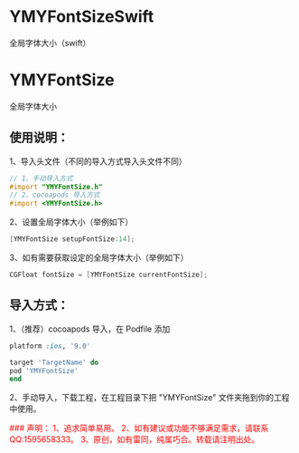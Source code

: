 # YMYFontSizeSwift
全局字体大小（swift）
# YMYFontSize

全局字体大小

## 使用说明：

1、导入头文件（不同的导入方式导入头文件不同）
```objective-c
// 1、手动导入方式
#import "YMYFontSize.h"
// 2、cocoapods 导入方式
#import <YMYFontSize.h>
```
2、设置全局字体大小（举例如下）
```objective-c
[YMYFontSize setupFontSize:14];
```
3、如有需要获取设定的全局字体大小（举例如下）
```objective-c
CGFloat fontSize = [YMYFontSize currentFontSize];
```

## 导入方式：

1、（推荐）cocoapods 导入，在 Podfile 添加
```ruby
platform :ios, '9.0'

target 'TargetName' do
pod 'YMYFontSize'
end
```

2、手动导入，下载工程，在工程目录下把 "YMYFontSize" 文件夹拖到你的工程中使用。

<p style="color:rgb(255,0,0)">
### 声明：
1、追求简单易用。
2、如有建议或功能不够满足需求，请联系QQ:1595658333。
3、原创，如有雷同，纯属巧合。转载请注明出处。
</p>
